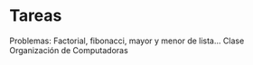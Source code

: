 Tareas
==============

Problemas: Factorial, fibonacci, mayor y menor de lista...
Clase Organización de Computadoras
